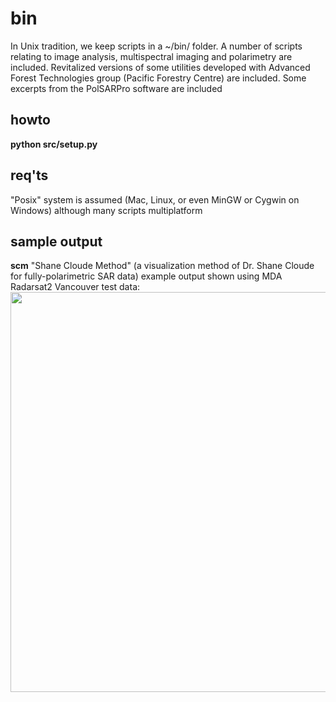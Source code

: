 # bin
In Unix tradition, we keep scripts in a ~/bin/ folder. A number of scripts relating to image analysis, multispectral imaging and polarimetry are included. Revitalized versions of some utilities developed with Advanced Forest Technologies group (Pacific Forestry Centre) are included. Some excerpts from the PolSARPro software are included

## howto
**python src/setup.py**

## req'ts
"Posix" system is assumed (Mac, Linux, or even MinGW or Cygwin on Windows) although many scripts multiplatform

## sample output
**scm** "Shane Cloude Method" (a visualization method of Dr. Shane Cloude for fully-polarimetric SAR data) example output shown using MDA Radarsat2 Vancouver test data: 
<img src="src/scm_test/scm_test.png" width="640">
